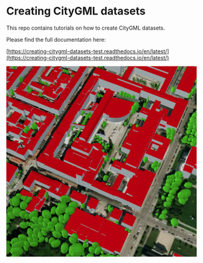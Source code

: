 # Creating CityGML datasets

This repo contains tutorials on how to create CityGML datasets.

Please find the full documentation here:

[https://creating-citygml-datasets-test.readthedocs.io/en/latest/](https://creating-citygml-datasets-test.readthedocs.io/en/latest/)

![TUM-CityGML](tum-citygml.png)
